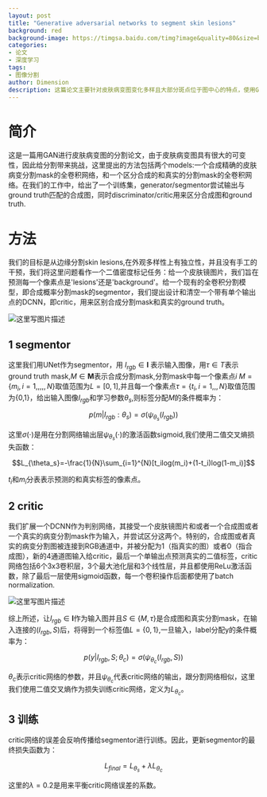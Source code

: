 ```yaml
---
layout: post
title: "Generative adversarial networks to segment skin lesions"
background: red
background-image: https://timgsa.baidu.com/timg?image&quality=80&size=b9999_10000&sec=1535557015986&di=837eab26e870f14933d4732293da9f60&imgtype=0&src=http%3A%2F%2Fimg.lenovomm.com%2Fs3%2Fimg%2Fapp-img-lestore%2F5048-2015-07-07014724-1436204844158.jpg%3FisCompress%3Dtrue%26width%3D320%26height%3D480%26quantity%3D1%26rotate%3Dtrue
categories: 
- 论文
- 深度学习
tags: 
- 图像分割
author: Dimension
description: 这篇论文主要针对皮肤病变图变化多样且大部分斑点位于图中心的特点，使用GAN进行分割
---
```


# 简介
这是一篇用GAN进行皮肤病变图的分割论文，由于皮肤病变图具有很大的可变性，因此给分割带来挑战，这里提出的方法包括两个models:一个合成精确的皮肤病变分割mask的全卷积网络，和一个区分合成的和真实的分割mask的全卷积网络。在我们的工作中，给出了一个训练集，generator/segmentor尝试输出与ground truth匹配的合成图，同时discriminator/critic用来区分合成图和ground truth.
# 方法
我们的目标是从边缘分割skin lesions,在外观多样性上有独立性，并且没有手工的干预，我们将这里问题看作一个二值密度标记任务：给一个皮肤镜图片，我们旨在预测每一个像素点是'lesions'还是'background'。给一个现有的全卷积分割模型，即合成概率分割mask的segmentor，我们提出设计和清空一个带有单个输出点的DCNN，即critic，用来区别合成分割mask和真实的ground truth。

![这里写图片描述]({{site.baseurl}}/assets/images/2018-8-27/3.png)

## 1 segmentor
这里我们用UNet作为segmentor，用 $I_{rgb}\in{\textbf{I}}$ 表示输入图像，用$\tau\in{T}$表示ground truth mask,$M\in{\textbf{M}}$表示合成分割mask,分割mask中每一个像素点$i$ $M=\{m_i,i=1,,,,,N\}$取值范围为$L=[0,1]$,并且每一个像素点$\tau=\{t_i,i=1,,,N\}$取值范围为{0,1}，给出输入图像$I_{rgb}$和学习参数$\theta_s$,则标签分配$M$的条件概率为：

$$p(m|I_{rgb}:\theta_s)=\sigma(\psi_{\theta_s}(I_{rgb}))$$

这里$\sigma(\cdot)$是用在分割网络输出层$\psi_{\theta_s}(\cdot)$的激活函数sigmoid,我们使用二值交叉熵损失函数：

$$L_{\theta_s}=-\frac{1}{N}\sum_{i=1}^{N}[t_ilog(m_i)+(1-t_i)log(1-m_i)]$$

$t_i$和$m_i$分表表示预测的和真实标签的像素点。
## 2 critic
我们扩展一个DCNN作为判别网络，其接受一个皮肤镜图片和或者一个合成图或者一个真实的病变分割mask作为输入，并尝试区分这两个。特别的，合成图或者真实的病变分割图被连接到RGB通道中，并被分配为1（指真实的图）或者0（指合成图），新的4通道图输入给critic，最后一个单输出点预测真实的二值标签，critic网络包括6个3x3卷积层，3个最大池化层和3个线性层，并且都使用ReLu激活函数，除了最后一层使用sigmoid函数，每一个卷积操作后面都使用了batch normalization.

![这里写图片描述]({{site.baseurl}}/assets/images/2018-8-27/4.png)

综上所述，让$I_{rgb}\in{\textbf{I}}$作为输入图并且$S\in\{M,\tau\}$是合成图和真实分割mask，在输入连接的$(I_{rgb} ,S)$后，将得到一个标签值$L=\{0,1\}$,一旦输入，label分配y的条件概率为：

$$p(y|I_{rgb},S;\theta_c)=\sigma(\psi_{\theta_c}(I_{rgb},S))$$

$\theta_c$表示critic网络的参数，并且$\psi_{\theta_c}$代表critic网络的输出，跟分割网络相似，这里我们使用二值交叉熵作为损失训练critic网络，定义为$L_{\theta_c}$。
## 3 训练
critic网络的误差会反响传播给segmentor进行训练。因此，更新segmentor的最终损失函数为：

$$L_{final}=L_{\theta_s}+ \lambda{L_{\theta_c}}$$

这里的$\lambda=0.2$是用来平衡critic网络误差的系数。